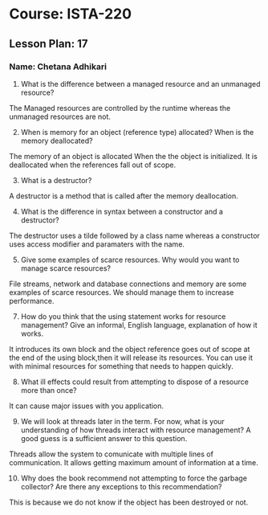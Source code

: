 # Course: ISTA-220
## Lesson Plan: 17
### Name: Chetana Adhikari


1. What is the difference between a managed resource and an unmanaged resource? 

The Managed resources are controlled by the runtime whereas the unmanaged resources are not.

2. When is memory for an object (reference type) allocated? When is the memory deallocated? 

The memory of an object is allocated When the the object is initialized. It is deallocated when the references fall out of scope.

3. What is a destructor?

A destructor is a method that is called after the memory deallocation.

4. What is the difference in syntax between a constructor and a destructor?

The destructor uses a tilde followed by a class name whereas a constructor uses access modifier and paramaters with the name.

5. Give some examples of scarce resources. Why would you want to manage scarce resources?

File streams, network and database connections and memory are some examples of scarce resources. We should manage them to increase performance.

7. How do you think that the using statement works for resource management? Give an informal, English language, explanation of how it works.

It introduces its own block and the object reference goes out of scope at the end of the using block,then it will release its resources.
You can use it with minimal resources for something that needs to happen quickly.

 8. What ill effects could result from attempting to dispose of a resource more than once? 

It can cause major issues with you application.

9. We will look at threads later in the term. For now, what is your understanding of how threads interact with resource management? A good guess is a sufficient answer to this question. 

Threads allow the system to comunicate with multiple lines of communication. It allows getting maximum amount of information at a time.

10. Why does the book recommend not attempting to force the garbage collector? Are there any exceptions to this recommendation?

This is because we do not know if the object has been destroyed or not.
